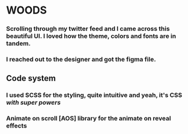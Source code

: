 # WOODS

### Scrolling through my twitter feed and I came across this beautiful UI. I loved how the theme, colors and fonts are in tandem.

### I reached out to the designer and got the figma file.

## Code system

### I used SCSS for the styling, quite intuitive and yeah, it's CSS *with super powers*
### Animate on scroll [AOS] library for the animate on reveal effects
